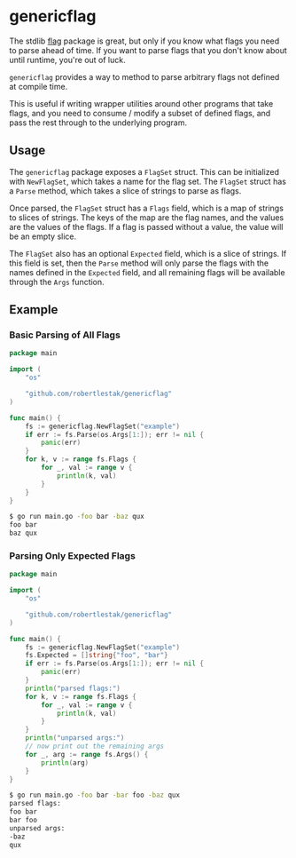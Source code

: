 # genericflag

The stdlib [flag](https://pkg.go.dev/flag) package is great, but only if you know what flags you need to parse ahead of time. If you want to parse flags that you don't know about until runtime, you're out of luck.

`genericflag` provides a way to method to parse arbitrary flags not defined at compile time.

This is useful if writing wrapper utilities around other programs that take flags, and you need to consume / modify a subset of defined flags, and pass the rest through to the underlying program.

## Usage

The `genericflag` package exposes a `FlagSet` struct. This can be initialized with `NewFlagSet`, which takes a name for the flag set. The `FlagSet` struct has a `Parse` method, which takes a slice of strings to parse as flags.

Once parsed, the `FlagSet` struct has a `Flags` field, which is a map of strings to slices of strings. The keys of the map are the flag names, and the values are the values of the flags. If a flag is passed without a value, the value will be an empty slice.

The `FlagSet` also has an optional `Expected` field, which is a slice of strings. If this field is set, then the `Parse` method will only parse the flags with the names defined in the `Expected` field, and all remaining flags will be available through the `Args` function.

## Example

### Basic Parsing of All Flags

```go
package main

import (
	"os"

	"github.com/robertlestak/genericflag"
)

func main() {
	fs := genericflag.NewFlagSet("example")
	if err := fs.Parse(os.Args[1:]); err != nil {
		panic(err)
	}
	for k, v := range fs.Flags {
		for _, val := range v {
			println(k, val)
		}
	}
}
```

```bash
$ go run main.go -foo bar -baz qux
foo bar
baz qux
```

### Parsing Only Expected Flags

```go
package main

import (
	"os"

	"github.com/robertlestak/genericflag"
)

func main() {
	fs := genericflag.NewFlagSet("example")
    fs.Expected = []string{"foo", "bar"}
	if err := fs.Parse(os.Args[1:]); err != nil {
		panic(err)
	}
    println("parsed flags:")
	for k, v := range fs.Flags {
		for _, val := range v {
			println(k, val)
		}
	}
    println("unparsed args:")
    // now print out the remaining args
    for _, arg := range fs.Args() {
        println(arg)
    }
}
```

```bash
$ go run main.go -foo bar -bar foo -baz qux
parsed flags:
foo bar
bar foo
unparsed args:
-baz
qux
```
